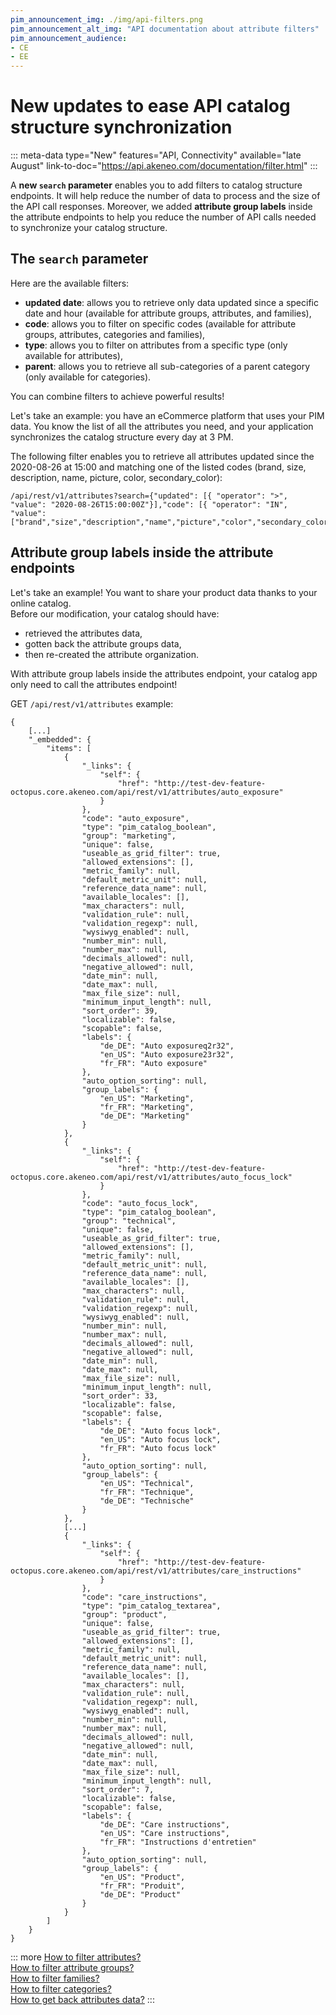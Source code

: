 ```yaml
---
pim_announcement_img: ./img/api-filters.png
pim_announcement_alt_img: "API documentation about attribute filters"
pim_announcement_audience:
- CE
- EE
---
```


# New updates to ease API catalog structure synchronization
::: meta-data type="New" features="API, Connectivity" available="late August" link-to-doc="https://api.akeneo.com/documentation/filter.html"
:::

A **new `search` parameter** enables you to add filters to catalog structure endpoints. It will help reduce the number of data to process and the size of the API call responses. Moreover, we added **attribute group labels** inside the attribute endpoints to help you reduce the number of API calls needed to synchronize your catalog structure. 

## The `search` parameter  

Here are the available filters:
- **updated date**: allows you to retrieve only data updated since a specific date and hour (available for attribute groups, attributes, and families), 
- **code**: allows you to filter on specific codes (available for attribute groups, attributes, categories and families), 
- **type**: allows you to filter on attributes from a specific type (only available for attributes),
- **parent**: allows you to retrieve all sub-categories of a parent category (only available for categories).  

You can combine filters to achieve powerful results!

Let's take an example: you have an eCommerce platform that uses your PIM data. You know the list of all the attributes you need, and your application synchronizes the catalog structure every day at 3 PM.  

The following filter enables you to retrieve all attributes updated since the 2020-08-26 at 15:00 and matching one of the listed codes (brand, size, description, name, picture, color, secondary_color):

```
/api/rest/v1/attributes?search={"updated": [{ "operator": ">", "value": "2020-08-26T15:00:00Z"}],"code": [{ "operator": "IN", "value": ["brand","size","description","name","picture","color","secondary_color"]}]
```  

 
## Attribute group labels inside the attribute endpoints  
Let's take an example! You want to share your product data thanks to your online catalog.  
Before our modification, your catalog should have:
- retrieved the attributes data, 
- gotten back the attribute groups data, 
- then re-created the attribute organization.  

With attribute group labels inside the attributes endpoint, your catalog app only need to call the attributes endpoint!

GET `/api/rest/v1/attributes` example:
```
{
    [...]
    "_embedded": {
        "items": [
            {
                "_links": {
                    "self": {
                        "href": "http://test-dev-feature-octopus.core.akeneo.com/api/rest/v1/attributes/auto_exposure"
                    }
                },
                "code": "auto_exposure",
                "type": "pim_catalog_boolean",
                "group": "marketing",
                "unique": false,
                "useable_as_grid_filter": true,
                "allowed_extensions": [],
                "metric_family": null,
                "default_metric_unit": null,
                "reference_data_name": null,
                "available_locales": [],
                "max_characters": null,
                "validation_rule": null,
                "validation_regexp": null,
                "wysiwyg_enabled": null,
                "number_min": null,
                "number_max": null,
                "decimals_allowed": null,
                "negative_allowed": null,
                "date_min": null,
                "date_max": null,
                "max_file_size": null,
                "minimum_input_length": null,
                "sort_order": 39,
                "localizable": false,
                "scopable": false,
                "labels": {
                    "de_DE": "Auto exposureq2r32",
                    "en_US": "Auto exposure23r32",
                    "fr_FR": "Auto exposure"
                },
                "auto_option_sorting": null,
                "group_labels": {
                    "en_US": "Marketing",
                    "fr_FR": "Marketing",
                    "de_DE": "Marketing"
                }
            },
            {
                "_links": {
                    "self": {
                        "href": "http://test-dev-feature-octopus.core.akeneo.com/api/rest/v1/attributes/auto_focus_lock"
                    }
                },
                "code": "auto_focus_lock",
                "type": "pim_catalog_boolean",
                "group": "technical",
                "unique": false,
                "useable_as_grid_filter": true,
                "allowed_extensions": [],
                "metric_family": null,
                "default_metric_unit": null,
                "reference_data_name": null,
                "available_locales": [],
                "max_characters": null,
                "validation_rule": null,
                "validation_regexp": null,
                "wysiwyg_enabled": null,
                "number_min": null,
                "number_max": null,
                "decimals_allowed": null,
                "negative_allowed": null,
                "date_min": null,
                "date_max": null,
                "max_file_size": null,
                "minimum_input_length": null,
                "sort_order": 33,
                "localizable": false,
                "scopable": false,
                "labels": {
                    "de_DE": "Auto focus lock",
                    "en_US": "Auto focus lock",
                    "fr_FR": "Auto focus lock"
                },
                "auto_option_sorting": null,
                "group_labels": {
                    "en_US": "Technical",
                    "fr_FR": "Technique",
                    "de_DE": "Technische"
                }
            },
            [...]
            {
                "_links": {
                    "self": {
                        "href": "http://test-dev-feature-octopus.core.akeneo.com/api/rest/v1/attributes/care_instructions"
                    }
                },
                "code": "care_instructions",
                "type": "pim_catalog_textarea",
                "group": "product",
                "unique": false,
                "useable_as_grid_filter": true,
                "allowed_extensions": [],
                "metric_family": null,
                "default_metric_unit": null,
                "reference_data_name": null,
                "available_locales": [],
                "max_characters": null,
                "validation_rule": null,
                "validation_regexp": null,
                "wysiwyg_enabled": null,
                "number_min": null,
                "number_max": null,
                "decimals_allowed": null,
                "negative_allowed": null,
                "date_min": null,
                "date_max": null,
                "max_file_size": null,
                "minimum_input_length": null,
                "sort_order": 7,
                "localizable": false,
                "scopable": false,
                "labels": {
                    "de_DE": "Care instructions",
                    "en_US": "Care instructions",
                    "fr_FR": "Instructions d'entretien"
                },
                "auto_option_sorting": null,
                "group_labels": {
                    "en_US": "Product",
                    "fr_FR": "Produit",
                    "de_DE": "Product"
                }
            }
        ]
    }
}
```

::: more
[How to filter attributes?](https://api.akeneo.com/documentation/filter.html#filter-attributes)  
[How to filter attribute groups?](https://api.akeneo.com/documentation/filter.html#filter-attribute-groups)  
[How to filter families?](https://api.akeneo.com/documentation/filter.html#filter-families)  
[How to filter categories?](https://api.akeneo.com/documentation/filter.html#filter-categories)  
[How to get back attributes data?](https://api.akeneo.com/api-reference.html#get_attributes)
:::
